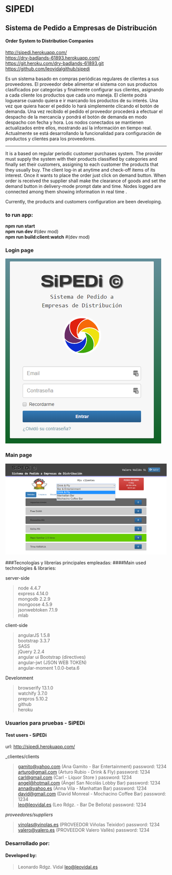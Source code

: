 # SIPEDI

## Sistema de Pedido a Empresas de Distribución
#### Order System to Distribution Companies

http://sipedi.herokuapp.com/<br />
https://dry-badlands-61893.herokuapp.com/<br />
https://git.heroku.com/dry-badlands-61893.git<br />
https://github.com/leovidalgithub/sipedi<br />

Es un sistema basado en compras periódicas regulares de clientes a sus proveedores. El proveedor debe alimentar el sistema con sus productos clasificados por categorías y finalmente configurar sus clientes, asignando a cada cliente los productos que cada uno maneja.
El cliente podrá loguearse cuando quiera e ir marcando los productos de su interés. Una vez que quiera hacer el pedido lo hará simplemente clicando el botón de demanda. Una vez recibido el pedido el proveedor procederá a efectuar el despacho de la mercancía y pondrá el botón de demanda en modo despacho con fecha y hora.
Los nodos conectados se mantienen actualizados entre ellos, mostrando así la información en tiempo real.
Actualmente se está desarrollando la funcionalidad para configuración de productos y clientes para los proveedores.

***

It is a based on regular periodic customer purchases system. The provider must supply the system with their products classified by categories and finally set their customers, assigning to each customer the products that they usually buy.
The client log-in at anytime and check-off items of its interest. Once it wants to place the order just click on demand button. When order is received the supplier shall make the clearance of goods and set the demand button in delivery-mode prompt date and time.
Nodes logged are connected among them showing information in real time .

Currently, the products and customers configuration are been developing.

### to run app:
**npm run start**<br />
**npm run dev** #(dev mod)<br />
**npm run build:client:watch** #(dev mod)<br />

### Login page
![alt text](docs/img/login.png "Login page")

### Main page
![alt text](docs/img/main_view.png "Main page")

###Tecnologías y librerías principales empleadas:
####Main used technologies & libraries:

server-side
>node 4.4.7<br />
>express 4.14.0<br />
>mongodb 2.2.9<br />
>mongoose 4.5.9<br />
>jsonwebtoken 7.1.9<br />
>mlab<br />

client-side
>angularJS 1.5.8<br />
>bootstrap 3.3.7<br />
>SASS<br />
>jQuery 2.2.4<br />
>angular ui Bootstrap (directives)<br />
>angular-jwt (JSON WEB TOKEN)<br />
>angular-moment 1.0.0-beta.6<br />

Develonment<br />
>browserify 13.1.0<br />
>watchify 3.7.0<br />
>prepros 5.10.2<br />
>github<br />
>heroku<br />

### Usuarios para pruebas - SiPEDi
#### Test users - SiPEDi

url: http://sipedi.herokuapp.com/

_clientes/clients
>gamito@yahoo.com (Ana Gamito - Bar Entertainment) password: 1234<br />
>arturo@gmail.com (Arturo Rubio - Drink & Fly) password: 1234<br />
>carl@gmail.com (Carl - Liquor Store ) password: 1234<br />
>angel@hotmail.com (Ángel San Nicolás Lobby Bar) password: 1234<br />
>anna@yahoo.es (Anna Vila - Manhattan Bar) password: 1234<br />
>david@gmail.com (David Monreal - Mochacino Coffee Bar) password: 1234<br />
>leo@leovidal.es (Leo Rdgz. - Bar De Bellota) password: 1234<br />

_proveedores/suppliers_
>vinolas@vinolas.es (PROVEEDOR Viñolas Teixidor) password: 1234<br />
>valero@valero.es (PROVEEDOR Valero Vallès) password: 1234<br />

### Desarrollado por:
#### Developed by:

>Leonardo Rdgz. Vidal
>   leo@leovidal.es